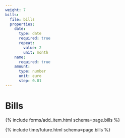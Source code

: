 ```yaml
---
weight: 7
bills:
  file: bills
  properties:
    date:
      type: date
      required: true
      repeat:
        value: 2
        unit: month
    name:
      required: true
    amount:
      type: number
      unit: euro
      step: 0.01
---
```


# Bills

{% include forms/add_item.html schema=page.bills %}

{% include time/future.html schema=page.bills %}

